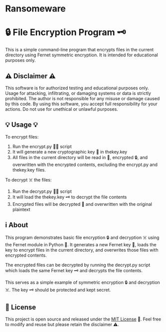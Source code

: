 # Ransomeware
# 🔒 File Encryption Program 🗝

This is a simple command-line program that encrypts files in the current directory using Fernet symmetric encryption. It is intended for educational purposes only.

## ⚠️ Disclaimer ⚠️

This software is for authorized testing and educational purposes only. Usage for attacking, infiltrating, or damaging systems or data is strictly prohibited. The author is not responsible for any misuse or damage caused by this code. By using this software, you accept full responsibility for your actions. Do not use for unethical or unlawful purposes. 

## 💡 Usage 💡

To encrypt files:

1. Run the encrypt.py 🏃‍♂️ script
2. It will generate a new cryptographic key 🔑 in thekey.key
3. All files in the current directory will be read in 📝, encrypted 🔒, and overwritten with the encrypted contents, excluding the encrypt.py and thekey.key files.

To decrypt ☠️ the files: 

1. Run the decrypt.py 🏃‍♂️ script  
2. It will load the thekey.key 🗝 to decrypt the file contents
3. Encrypted files will be decrypted 📝 and overwritten with the original plaintext

## i About

This program demonstrates basic file encryption 🔒 and decryption ☠️ using the Fernet module in Python 🐍. It generates a new Fernet key 🔑, loads the key to encrypt files in the current directory, and overwrites those files with encrypted contents. 

The encrypted files can be decrypted by running the decrypt.py script which loads the same Fernet key 🗝 and decrypts the file contents.

This serves as a simple example of symmetric encryption 🔒 and decryption ☠️. The key 🗝 should be protected and kept secret. 

## 📜 License

This project is open source and released under the [MIT License](LICENSE) 📜. Feel free to modify and reuse but please retain the disclaimer ⚠️.

